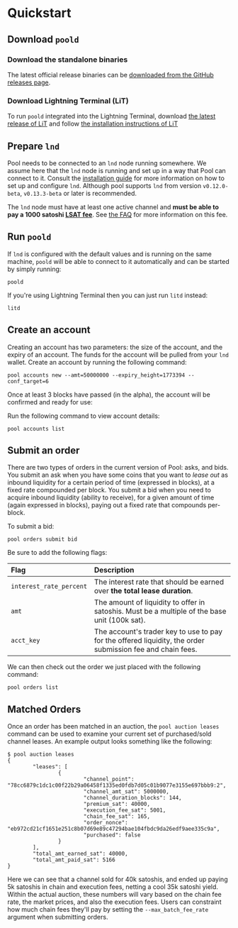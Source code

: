 # Quickstart

## Download `poold`

### Download the standalone binaries

The latest official release binaries can be [downloaded from the GitHub releases page](https://github.com/lightninglabs/pool/releases).

### Download Lightning Terminal \(LiT\)

To run `poold` integrated into the Lightning Terminal, download [the latest release of LiT](https://github.com/lightninglabs/lightning-terminal/releases) and follow [the installation instructions of LiT](https://github.com/lightninglabs/lightning-terminal#execution)

## Prepare `lnd`

Pool needs to be connected to an `lnd` node running somewhere. We assume here
that the `lnd` node is running and set up in a way that Pool can connect to it.
Consult the [installation guide](./install.md) for more information on how to
set up and configure `lnd`. Although pool supports `lnd` from version `v0.12.0-beta`, 
`v0.13.3-beta` or later is recommended.

The `lnd` node must have at least one active channel and **must be able to pay
a 1000 satoshi [LSAT fee](https://lsat.tech)**. See [the FAQ](./faq.md#fees) for
more information on this fee.

## Run `poold`

If `lnd` is configured with the default values and is running on the same machine, `poold` will be able to connect to it automatically and can be started by simply running:

```text
poold
```

If you're using Lightning Terminal then you can just run `litd` instead:

```text
litd
```

## Create an account

Creating an account has two parameters: the size of the account, and the expiry of an account. The funds for the account will be pulled from your `lnd` wallet. Create an account by running the following command:

```text
pool accounts new --amt=50000000 --expiry_height=1773394 --conf_target=6
```

Once at least 3 blocks have passed \(in the alpha\), the account will be confirmed and ready for use:

Run the following command to view account details:

```text
pool accounts list
```

## Submit an order

There are two types of orders in the current version of Pool: asks, and bids. You submit an ask when you have some coins that you want to _lease out_ as inbound liquidity for a certain period of time \(expressed in blocks\), at a fixed rate compounded per block. You submit a bid when you need to acquire inbound liquidity \(ability to receive\), for a given amount of time \(again expressed in blocks\), paying out a fixed rate that compounds per-block.

To submit a bid:

```text
pool orders submit bid
```

Be sure to add the following flags:

| Flag | Description |
| :--- | :--- |
| `interest_rate_percent` | The interest rate that should be earned over **the total lease duration**. |
| `amt` | The amount of liquidity to offer in satoshis. Must be a multiple of the base unit \(100k sat\). |
| `acct_key` | The account's trader key to use to pay for the offered liquidity, the order submission fee and chain fees. |

We can then check out the order we just placed with the following command:

```text
pool orders list
```

## Matched Orders

Once an order has been matched in an auction, the `pool auction leases` command can be used to examine your current set of purchased/sold channel leases. An example output looks something like the following:

```text
$ pool auction leases
{
        "leases": [
                {
                        "channel_point": "78cc6879c1dc1c00f22b29a06458f1335ed0fdb7d05c01b9077e3155e697bbb9:2",
                        "channel_amt_sat": 5000000,
                        "channel_duration_blocks": 144,
                        "premium_sat": 40000,
                        "execution_fee_sat": 5001,
                        "chain_fee_sat": 165,
                        "order_nonce": "eb972cd21cf1651e251c8b07d69e89c47294bae104fbdc9da26edf9aee335c9a",
                        "purchased": false
                }
        ],
        "total_amt_earned_sat": 40000,
        "total_amt_paid_sat": 5166
}
```

Here we can see that a channel sold for 40k satoshis, and ended up paying 5k satoshis in chain and execution fees, netting a cool 35k satoshi yield. Within the actual auction, these numbers will vary based on the chain fee rate, the market prices, and also the execution fees. Users can constraint how much chain fees they'll pay by setting the `--max_batch_fee_rate` argument when submitting orders.
